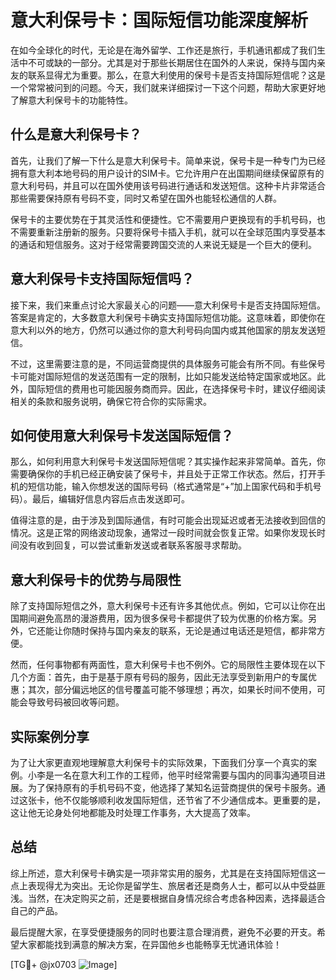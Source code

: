 # 意大利保号卡：国际短信功能深度解析

在如今全球化的时代，无论是在海外留学、工作还是旅行，手机通讯都成了我们生活中不可或缺的一部分。尤其是对于那些长期居住在国外的人来说，保持与国内亲友的联系显得尤为重要。那么，在意大利使用的保号卡是否支持国际短信呢？这是一个常常被问到的问题。今天，我们就来详细探讨一下这个问题，帮助大家更好地了解意大利保号卡的功能特性。

## 什么是意大利保号卡？

首先，让我们了解一下什么是意大利保号卡。简单来说，保号卡是一种专门为已经拥有意大利本地号码的用户设计的SIM卡。它允许用户在出国期间继续保留原有的意大利号码，并且可以在国外使用该号码进行通话和发送短信。这种卡片非常适合那些需要保持原有号码不变，同时又希望在国外也能轻松通信的人群。

保号卡的主要优势在于其灵活性和便捷性。它不需要用户更换现有的手机号码，也不需要重新注册新的服务。只要将保号卡插入手机，就可以在全球范围内享受基本的通话和短信服务。这对于经常需要跨国交流的人来说无疑是一个巨大的便利。

## 意大利保号卡支持国际短信吗？

接下来，我们来重点讨论大家最关心的问题——意大利保号卡是否支持国际短信。答案是肯定的，大多数意大利保号卡确实支持国际短信功能。这意味着，即使你在意大利以外的地方，仍然可以通过你的意大利号码向国内或其他国家的朋友发送短信。

不过，这里需要注意的是，不同运营商提供的具体服务可能会有所不同。有些保号卡可能对国际短信的发送范围有一定的限制，比如只能发送给特定国家或地区。此外，国际短信的费用也可能因服务商而异。因此，在选择保号卡时，建议仔细阅读相关的条款和服务说明，确保它符合你的实际需求。

## 如何使用意大利保号卡发送国际短信？

那么，如何利用意大利保号卡发送国际短信呢？其实操作起来非常简单。首先，你需要确保你的手机已经正确安装了保号卡，并且处于正常工作状态。然后，打开手机的短信功能，输入你想发送的国际号码（格式通常是“+”加上国家代码和手机号码）。最后，编辑好信息内容后点击发送即可。

值得注意的是，由于涉及到国际通信，有时可能会出现延迟或者无法接收到回信的情况。这是正常的网络波动现象，通常过一段时间就会恢复正常。如果你发现长时间没有收到回复，可以尝试重新发送或者联系客服寻求帮助。

## 意大利保号卡的优势与局限性

除了支持国际短信之外，意大利保号卡还有许多其他优点。例如，它可以让你在出国期间避免高昂的漫游费用，因为很多保号卡都提供了较为优惠的价格方案。另外，它还能让你随时保持与国内亲友的联系，无论是通过电话还是短信，都非常方便。

然而，任何事物都有两面性，意大利保号卡也不例外。它的局限性主要体现在以下几个方面：首先，由于是基于原有号码的服务，因此无法享受到新用户的专属优惠；其次，部分偏远地区的信号覆盖可能不够理想；再次，如果长时间不使用，可能会导致号码被回收等问题。

## 实际案例分享

为了让大家更直观地理解意大利保号卡的实际效果，下面我们分享一个真实的案例。小李是一名在意大利工作的工程师，他平时经常需要与国内的同事沟通项目进展。为了保持原有的手机号码不变，他选择了某知名运营商提供的保号卡服务。通过这张卡，他不仅能够顺利收发国际短信，还节省了不少通信成本。更重要的是，这让他无论身处何地都能及时处理工作事务，大大提高了效率。

## 总结

综上所述，意大利保号卡确实是一项非常实用的服务，尤其是在支持国际短信这一点上表现得尤为突出。无论你是留学生、旅居者还是商务人士，都可以从中受益匪浅。当然，在决定购买之前，还是要根据自身情况综合考虑各种因素，选择最适合自己的产品。

最后提醒大家，在享受便捷服务的同时也要注意合理消费，避免不必要的开支。希望大家都能找到满意的解决方案，在异国他乡也能畅享无忧通讯体验！

[TG💪+ @jx0703 ![Image](https://github.com/user-attachments/assets/dbca1d08-cadb-493c-b0ec-ad6f7a83f270)]